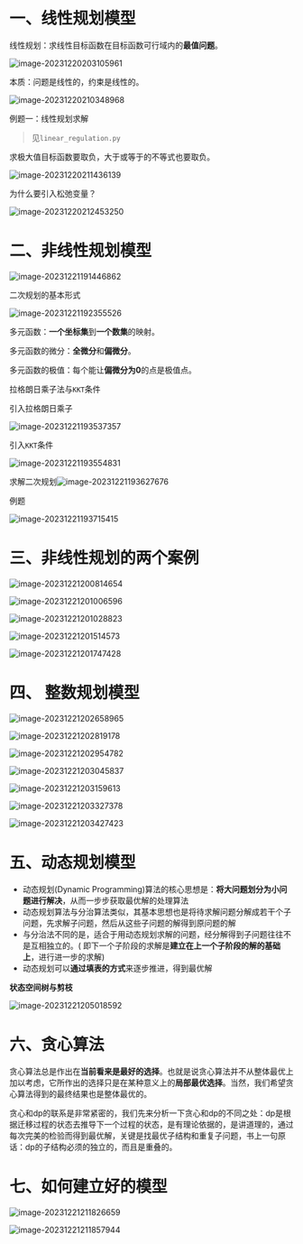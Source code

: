 # 一、线性规划模型

线性规划：求线性目标函数在目标函数可行域内的**最值问题**。

![image-20231220203105961](assets/image-20231220203105961.png)

本质：问题是线性的，约束是线性的。

![image-20231220210348968](assets/image-20231220210348968.png)

例题一：线性规划求解

>  见`linear_regulation.py`

求极大值目标函数要取负，大于或等于的不等式也要取负。

![image-20231220211436139](assets/image-20231220211436139.png) 

为什么要引入松弛变量？

![image-20231220212453250](assets/image-20231220212453250.png)



# 二、非线性规划模型

![image-20231221191446862](assets/image-20231221191446862.png)

二次规划的基本形式

![image-20231221192355526](assets/image-20231221192355526.png)

多元函数：**一个坐标集**到**一个数集**的映射。

多元函数的微分：**全微分**和**偏微分**。

多元函数的极值：每个能让**偏微分为0**的点是极值点。

拉格朗日乘子法与`KKT`条件

引入拉格朗日乘子

![image-20231221193537357](assets/image-20231221193537357.png)

引入`KKT`条件

![image-20231221193554831](assets/image-20231221193554831.png)



求解二次规划![image-20231221193627676](assets/image-20231221193627676.png)

例题

![image-20231221193715415](assets/image-20231221193715415.png)

# 三、非线性规划的两个案例

![image-20231221200814654](assets/image-20231221200814654.png)

![image-20231221201006596](assets/image-20231221201006596.png)

![image-20231221201028823](assets/image-20231221201028823.png)

![image-20231221201514573](assets/image-20231221201514573.png)

![image-20231221201747428](assets/image-20231221201747428.png)

# 四、 整数规划模型

![image-20231221202658965](assets/image-20231221202658965.png)

![image-20231221202819178](assets/image-20231221202819178.png)

![image-20231221202954782](assets/image-20231221202954782.png)

![image-20231221203045837](assets/image-20231221203045837.png)

![image-20231221203159613](assets/image-20231221203159613.png)

![image-20231221203327378](assets/image-20231221203327378.png)

![image-20231221203427423](assets/image-20231221203427423.png)

# 五、动态规划模型

- 动态规划(Dynamic Programming)算法的核心思想是：**将大问题划分为小问题进行解决**，从而一步步获取最优解的处理算法
- 动态规划算法与分治算法类似，其基本思想也是将待求解问题分解成若干个子问题，先求解子问题，然后从这些子问题的解得到原问题的解
- 与分治法不同的是，适合于用动态规划求解的问题，经分解得到子问题往往不是互相独立的。( 即下一个子阶段的求解是**建立在上一个子阶段的解的基础上**，进行进一步的求解)
- 动态规划可以**通过填表的方式**来逐步推进，得到最优解

**状态空间树与剪枝**

![image-20231221205018592](assets/image-20231221205018592.png)

# 六、贪心算法

贪心算法总是作出在**当前看来是最好的选择**。也就是说贪心算法并不从整体最优上加以考虑，它所作出的选择只是在某种意义上的**局部最优选择**。当然，我们希望贪心算法得到的最终结果也是整体最优的。

贪心和dp的联系是非常紧密的，我们先来分析一下贪心和dp的不同之处：dp是根据迁移过程的状态去推导下一个过程的状态，是有理论依据的，是讲道理的，通过每次完美的检验而得到最优解，关键是找最优子结构和重复子问题，书上一句原话：dp的子结构必须的独立的，而且是重叠的。

# 七、如何建立好的模型

![image-20231221211826659](assets/image-20231221211826659.png)

![image-20231221211857944](assets/image-20231221211857944.png)
